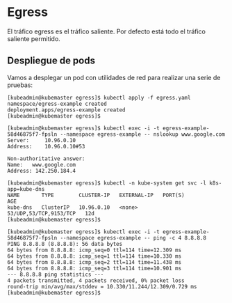 # Egress

El tráfico egress es el tráfico saliente. Por defecto está todo el tráfico saliente permitido.

## Despliegue de pods

Vamos a desplegar un pod con utilidades de red para realizar una serie de pruebas:

```console
[kubeadmin@kubemaster egress]$ kubectl apply -f egress.yaml 
namespace/egress-example created
deployment.apps/egress-example created
[kubeadmin@kubemaster egress]$ 
```

```console
[kubeadmin@kubemaster egress]$ kubectl exec -i -t egress-example-58d46875f7-fpsln --namespace egress-example -- nslookup www.google.com
Server:		10.96.0.10
Address:	10.96.0.10#53

Non-authoritative answer:
Name:	www.google.com
Address: 142.250.184.4

[kubeadmin@kubemaster egress]$ kubectl -n kube-system get svc -l k8s-app=kube-dns
NAME       TYPE        CLUSTER-IP   EXTERNAL-IP   PORT(S)                  AGE
kube-dns   ClusterIP   10.96.0.10   <none>        53/UDP,53/TCP,9153/TCP   12d
[kubeadmin@kubemaster egress]$ 
```

```console
[kubeadmin@kubemaster egress]$ kubectl exec -i -t egress-example-58d46875f7-fpsln --namespace egress-example -- ping -c 4 8.8.8.8
PING 8.8.8.8 (8.8.8.8): 56 data bytes
64 bytes from 8.8.8.8: icmp_seq=0 ttl=114 time=12.309 ms
64 bytes from 8.8.8.8: icmp_seq=1 ttl=114 time=10.330 ms
64 bytes from 8.8.8.8: icmp_seq=2 ttl=114 time=11.438 ms
64 bytes from 8.8.8.8: icmp_seq=3 ttl=114 time=10.901 ms
--- 8.8.8.8 ping statistics ---
4 packets transmitted, 4 packets received, 0% packet loss
round-trip min/avg/max/stddev = 10.330/11.244/12.309/0.729 ms
[kubeadmin@kubemaster egress]$
```